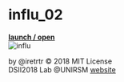 # influ_02

**[launch / open](http://dsii-2018-unirsm.github.io/iretrtr/influ/influ_02)**<br>
![influ](https://i.imgur.com/AE8GV3N.png)

by @iretrtr © 2018 MIT License  
DSII2018 Lab @UNIRSM [website](http://dsii-2018-unirsm.github.io)
